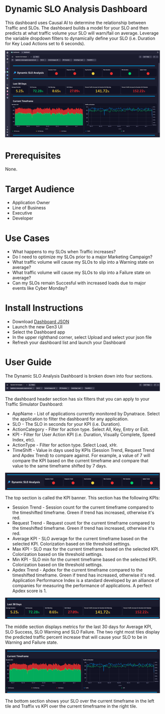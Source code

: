 # Dynamic SLO Analysis Dashboard
This dashboard uses Causal AI to determine the relationship between Traffic and SLOs. The dashboard builds a model for your SLO and then predicts at what traffic volume your SLO will warn/fail on average. Leverage the variable dropdown filters to dynamically define your SLO (i.e. Duration for Key Load Actions set to 6 seconds).

![SLO Analysis Dashboard](SLOAnalysis.png)

# Prerequisites

None.

# Target Audience

- Application Owner
- Line of Business
- Executive
- Developer

# Use Cases

- What happens to my SLOs when Traffic increases?
- Do I need to optimize my SLOs prior to a major Marketing Campaign?
- What traffic volume will cause my SLOs to slip into a Warning state on average?
- What traffic volume will cause my SLOs to slip into a Failure state on average?
- Can my SLOs remain Succesful with increased loads due to major events like Cyber Monday?
  
# Install Instructions

- Download [Dashboard JSON](https://github.com/TechShady/Dynatrace-Dashboards-Gen3/blob/main/Dynamic%20SLO%20Analysis.json)
- Launch the new Gen3 UI
- Select the Dashboard app
- In the upper righthand corner, select Upload and select your json file
- Refresh your dashboard list and launch your Dashboard

# User Guide

The Dynamic SLO Analysis Dashboard is broken down into four sections.

![SLO Analysis Dashboard](SLOAnalysis-0.png)

The dashboard header section has six filters that you can apply to your Traffic Simulator Dashboard:
- AppName - List of applications currently monitored by Dynatrace. Select the application to filter the dashboard for any application. 
- SLO - The SLO in seconds for your KPI (i.e. Duration).
- ActionCategory - Filter for action type. Select All, Key, Entry or Exit.
- KPI - Filter for User Action KPI (i.e. Duration, Visually Complete, Speed Index, etc).
- ActionType - Filter for action type. Select Load, xHr.
- TimeShift - Value in days used by KPIs (Session Trend, Request Trend and Apdex Trend) to compare against. For example, a value of 7 will compare the KPI based on the current timeframe and compare that value to the same timeframe shifted by 7 days.
  
![SLO Analysis Dashboard](SLOAnalysis-1.png)

The top section is called the KPI banner. This section has the following KPIs:
- Session Trend - Session count for the current timeframe compared to the timeshifted timeframe. Green if trend has increased, otherwise it's red.
- Request Trend - Request count for the current timeframe compared to the timeshifted timeframe. Green if trend has increased, otherwise it's red.
- Average KPI - SLO average for the current timeframe based on the selected KPI. Colorization based on tile threshold settings.
- Max KPI - SLO max for the current timeframe based on the selected KPI. Colorization based on tile threshold settings.
- Min KPI - SLO min for the current timeframe based on the selected KPI. Colorization based on tile threshold settings.
- Apdex Trend - Apdex for the current timeframe compared to the timeshifted timeframe. Green if trend has increased, otherwise it's red. Application Performance Index is a standard developed by an alliance of companies for measuring the performance of applications. A perfect Apdex score is 1.

![SLO Analysis Dashboard](SLOAnalysis-2.png)

The middle section displays metrics for the last 30 days for Average KPI, SLO Success, SLO Warning and SLO Failure. The two right most tiles display the predicted traffic percent increase that will cause your SLO to be in Warning and Failure state. 

![SLO Analysis Dashboard](SLOAnalysis-3.png)

The bottom section shows your SLO over the current timeframe in the left tile and Traffix vs KPI over the current timefrsame in the right tile.
